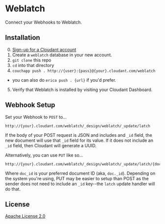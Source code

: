 # Weblatch

Connect your Webhooks to Weblatch.

## Installation

0. [Sign-up for a Cloudant account](http://cloudant.com/sign-up/)
1. Create a `weblatch` database in your new account.
2. `git clone` this repo
3. `cd` into that directory
4. `couchapp push . http://{user}:{pass}@{your}.cloudant.com/weblatch`
  * you can also do `erica push . {url}` if you'd prefer.
5. Verify that Weblatch is installed by visiting your Cloudant Dashboard.

## Webhook Setup

Set your Webhook to `POST` to...

    http://{your}.cloudant.com/weblatch/_design/weblatch/_update/latch

If the body of your POST request is JSON and includes and `_id` field, the new
document will use that `_id` field for its value. If it does not include an
`_id` field, then Cloudant will generate a UUID.

Alternatively, you can use `PUT` like so...

    http://{your}.cloudant.com/weblatch/_design/weblatch/_update/latch/{doc_id}

Where `doc_id` is your preferred document ID (aka, `doc._id`). Depending on the
system you're using, PUT may be easier to setup than POST as the sender does
not need to include an `_id` key--the `latch` update handler will do that.

## License

[Apache License 2.0](http://choosealicense.com/licenses/apache)
